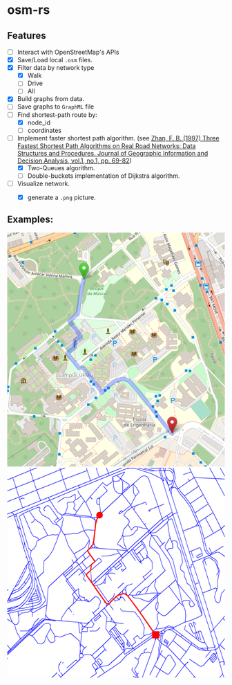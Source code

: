 # osm-rs

## Features
- [ ] Interact with OpenStreetMap's APIs
- [X] Save/Load local `.osm` files.
- [X] Filter data by network type
    - [X] Walk
    - [ ] Drive
    - [ ] All
- [X] Build graphs from data.
- [ ] Save graphs to `GraphML` file
- [ ] Find shortest-path route by:
    - [X] node_id
    - [ ] coordinates
- [ ] Implement faster shortest path algorithm. (see [Zhan, F. B. (1997) Three Fastest Shortest Path Algorithms on Real Road Networks: Data Structures
and Procedures. Journal of Geographic Information and Decision Analysis, vol.1, no.1, pp. 69-82](https://publish.uwo.ca/~jmalczew/gida_1/Zhan/Zhan.htm))
    - [X] Two-Queues algorithm. 
    - [ ] Double-buckets implementation of Dijkstra algorithm.
- [ ] Visualize network.
    - [X] generate a `.png` picture.


## Examples: 
![image info](images/test1.png)
![image info](images/test1output.png)
